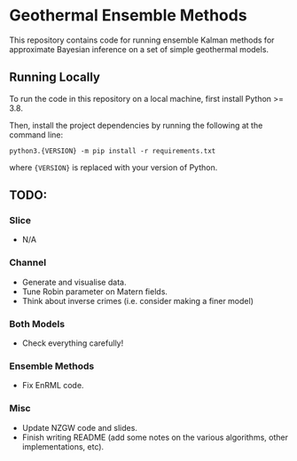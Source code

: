# Geothermal Ensemble Methods

This repository contains code for running ensemble Kalman methods for approximate Bayesian inference on a set of simple geothermal models.

## Running Locally

To run the code in this repository on a local machine, first install Python >= 3.8. 

Then, install the project dependencies by running the following at the command line:
```
python3.{VERSION} -m pip install -r requirements.txt
```
where ```{VERSION}``` is replaced with your version of Python.

## TODO:
### Slice
 - N/A
### Channel
 - Generate and visualise data.
 - Tune Robin parameter on Matern fields.
 - Think about inverse crimes (i.e. consider making a finer model)
### Both Models
 - Check everything carefully!
### Ensemble Methods
 - Fix EnRML code.
### Misc
 - Update NZGW code and slides.
 - Finish writing README (add some notes on the various algorithms, other implementations, etc).